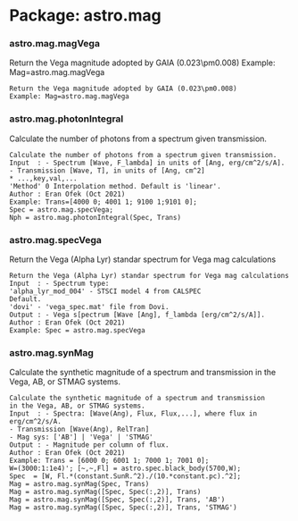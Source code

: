 # Package: astro.mag


### astro.mag.magVega

Return the Vega magnitude adopted by GAIA (0.023\pm0.008) Example: Mag=astro.mag.magVega


    
    Return the Vega magnitude adopted by GAIA (0.023\pm0.008)  
    Example: Mag=astro.mag.magVega  
      
### astro.mag.photonIntegral

Calculate the number of photons from a spectrum given transmission.


    
    Calculate the number of photons from a spectrum given transmission.  
    Input  : - Spectrum [Wave, F_lambda] in units of [Ang, erg/cm^2/s/A].  
    - Transmission [Wave, T], in units of [Ang, cm^2]  
    * ...,key,val,...  
    'Method' 0 Interpolation method. Default is 'linear'.  
    Author : Eran Ofek (Oct 2021)  
    Example: Trans=[4000 0; 4001 1; 9100 1;9101 0];  
    Spec = astro.mag.specVega;  
    Nph = astro.mag.photonIntegral(Spec, Trans)  
      
### astro.mag.specVega

Return the Vega (Alpha Lyr) standar spectrum for Vega mag calculations


    
    Return the Vega (Alpha Lyr) standar spectrum for Vega mag calculations  
    Input  : - Spectrum type:  
    'alpha_lyr_mod_004' - STSCI model 4 from CALSPEC  
    Default.  
    'dovi' - 'vega_spec.mat' file from Dovi.  
    Output : - Vega s[pectrum [Wave [Ang], f_lambda [erg/cm^2/s/A]].  
    Author : Eran Ofek (Oct 2021)  
    Example: Spec = astro.mag.specVega  
      
### astro.mag.synMag

Calculate the synthetic magnitude of a spectrum and transmission in the Vega, AB, or STMAG systems.


    
    Calculate the synthetic magnitude of a spectrum and transmission  
    in the Vega, AB, or STMAG systems.  
    Input  : - Spectra: [Wave(Ang), Flux, Flux,...], where flux in  
    erg/cm^2/s/A.  
    - Transmission [Wave(Ang), RelTran]  
    - Mag sys: ['AB'] | 'Vega' | 'STMAG'  
    Output : - Magnitude per column of flux.  
    Author : Eran Ofek (Oct 2021)  
    Example: Trans = [6000 0; 6001 1; 7000 1; 7001 0];  
    W=(3000:1:1e4)'; [~,~,Fl] = astro.spec.black_body(5700,W);  
    Spec  = [W, Fl.*(constant.SunR.^2)./(10.*constant.pc).^2];  
    Mag = astro.mag.synMag(Spec, Trans)  
    Mag = astro.mag.synMag([Spec, Spec(:,2)], Trans)  
    Mag = astro.mag.synMag([Spec, Spec(:,2)], Trans, 'AB')  
    Mag = astro.mag.synMag([Spec, Spec(:,2)], Trans, 'STMAG')  
      
